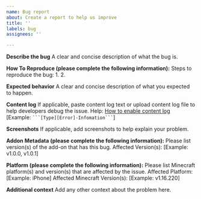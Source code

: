```yaml
---
name: Bug report
about: Create a report to help us improve
title: ''
labels: bug
assignees: ''

---
```


**Describe the bug**
A clear and concise description of what the bug is.

**How To Reproduce (please complete the following information):**
Steps to reproduce the bug:
1.
2.

**Expected behavior**
A clear and concise description of what you expected to happen.

**Content log**
If applicable, paste content log text or upload content log file to help developers debug the issue.
Help: [How to enable content log](https://wiki.bedrock.dev/guide/troubleshooting.html#content-log-file)
[Example: ` ```[Type][Error]-Infomation``` `]

**Screenshots**
If applicable, add screenshots to help explain your problem.

**Addon Metadata (please complete the following information):**
Please list version(s) of the add-on that has this bug.
Affected Version(s): [Example: v1.0.0, v1.0.1]

**Platform (please complete the following information):**
Please list Minecraft platform(s) and version(s) that are affected by the issue.
Affected Platform: [Example: iPhone]
Affected Minecraft Version(s): [Example: v1.16.220]

**Additional context**
Add any other context about the problem here.
